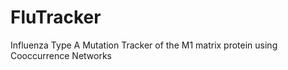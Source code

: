 # FluTracker
Influenza Type A Mutation Tracker of the M1 matrix protein using Cooccurrence Networks
